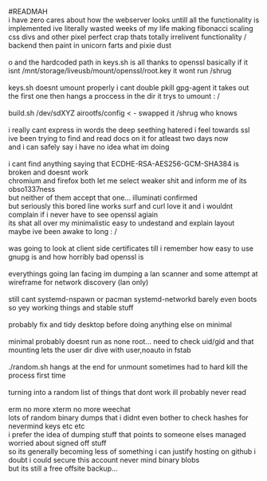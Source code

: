 #READMAH
<br>
i have zero cares about how the webserver looks untill all the functionality is implemented ive literally wasted weeks of my life making fibonacci scaling css divs and other pixel perfect crap thats totally irrelivent functionality / backend then paint in unicorn farts and pixie dust<br>
<br>
o and the hardcoded path in keys.sh is all thanks to openssl basically if it isnt /mnt/storage/liveusb/mount/openssl/root.key it wont run /shrug<br>
<br>
keys.sh doesnt umount properly i cant double pkill gpg-agent it takes out the first one then hangs a proccess in the dir it trys to umount : /<br>
<br>
build.sh /dev/sdXYZ airootfs/config < - swapped it /shrug who knows<br>
<br>
i really cant express in words the deep seething hatered i feel towards ssl<br>
ive been trying to find and read docs on it for atleast two days now<br>
and i can safely say i have no idea what im doing<br>
<br>
i cant find anything saying that ECDHE-RSA-AES256-GCM-SHA384 is broken and doesnt work<br>
chromium and firefox both let me select weaker shit and inform me of its obso1337ness<br>
but neither of them accept that one... illuminati confirmed<br>
but seriously this bored line works surf and curl love it and i wouldnt complain if i never have to see openssl agiain<br>
its shat all over my minimalistic easy to undestand and explain layout<br>
maybe ive been awake to long : /<br>
<br>
was going to look at client side certificates till i remember how easy to use gnupg is and how horribly bad openssl is<br>
<br>
everythings going lan facing im dumping a lan scanner and some attempt at wireframe for network discovery (lan only)<br>
<br>
still cant systemd-nspawn or pacman systemd-networkd barely even boots so yey working things and stable stuff<br>
<br>
probably fix and tidy desktop before doing anything else on minimal<br>
<br>
minimal probably doesnt run as none root... need to check uid/gid and that mounting lets the user dir dive with user,noauto in fstab<br>
<br>
./random.sh hangs at the end for unmount sometimes had to hard kill the process first time<br>
<br>
turning into a random list of things that dont work ill probably never read<br>
<br>
erm no more xterm no more weechat<br>
lots of random binary dumps that i didnt even bother to check hashes for nevermind keys etc etc<br>
i prefer the idea of dumping stuff that points to someone elses managed worried about signed off stuff<br>
so its generally becoming less of something i can justify hosting on github i doubt i could secure this account never mind binary blobs<br>
but its still a free offsite backup... <br>
<br>

